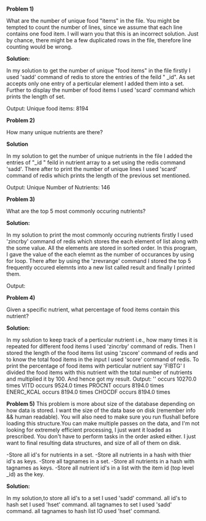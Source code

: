 __Problem 1)__
 
  What are the number of unique food "items" in the file. You might be tempted to count the number of lines, since we assume that each line contains one food item. I will warn you that this is an incorrect solution. Just by chance, there might be a few duplicated rows in the file, therefore line counting would be wrong.

__Solution:__ 
  
  In my solution to get the number of unique "food items" in the file firstly I used 'sadd' command of redis to store the entries of the feild " _id". As set accepts only one entry of a perticular element I added them into a set. Further to display the number of food items I used 'scard' command which prints the length of set.
  
  Output: 
   Unique food items:
   8194
  
__Problem 2)__
 
 How many unique nutrients are there?

__Solution__
  
  In my solution to get the number of unique nutrients in the file I added the entries of "_id " feild in nutrient array to a set using the redis command 'sadd'. There after to print the number of unique lines I used 'scard' command of redis which prints the length of the previous set mentioned.
  
  Output:
   Unique Number of Nutrients:
   146
   
__Problem 3)__
  
  What are the top 5 most commonly occuring nutrients?
  
__Solution:__

  In my solution to print the most commonly occuring nutrients firstly I used 'zincrby' command of redis which stores the each element of list along with the some value. All the elements are stored in sorted order. In this program, I gave the value of the each elemnt as the number of occurances by using for loop. There after by using the 'zrevrange' command I stored the top 5 frequently occured elemnts into a new list called result and finally I printed them.
  
  Output:
   

__Problem 4)__
 
  Given a specific nutrient, what percentage of food items contain this nutrient?
  
__Solution:__
 
  In my solution to keep track of a perticular nutrient i.e., how many times it is repeated for different food items I used 'zincrby' command of redis. Then I stored the length of the food items list using 'zscore' command of redis and to know the total food items in the input I used 'score' command of redis. To print the percentage of food items with perticular nutrient say 'FIBTG' I divided the food items with this nutrient with the total number of nutrients and multiplied it by 100. And hence got my result.
 Output:
  '' occurs 10270.0 times 
  VITD occurs 9524.0 times 
  PROCNT occurs 8194.0 times
  ENERC_KCAL occurs 8194.0 times
  CHOCDF occurs 8194.0 times 
  
__Problem 5)__
  This problem is more about size of the database depending on how data is stored. I want the size of the data base on disk (remember info && human readable). You will also need to make sure you run flushall before loading this structure.You can make multiple passes on the data, and I'm not looking for extremely efficient processing, I just want it loaded as prescribed. You don't have to perform tasks in the order asked either. I just want to final resulting data structures, and size of all of them on disk.

  -Store all id's for nutrients in a set.
  -Store all nutrients in a hash with thier id's as keys.
  -Store all tagnames in a set.
  -Store all nutrients in a hash with tagnames as keys.
  -Store all nutrient id's in a list with the item id (top level _id) as the key.

__Solution:__

  In my solution,to store 
   all id's to a set I used 'sadd' command.
   all id's to hash set I used 'hset' command.
   all tagnames to set I used 'sadd' command.
   all tagnames to hash list IO used 'hset' command.
  
